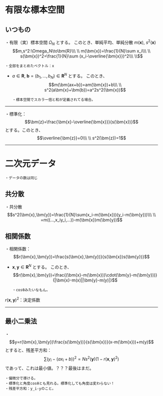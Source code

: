 


# 有限な標本空間

## いつもの

・有限（実）標本空間 $\Omega_N$ とする。
このとき、単純平均、単純分散 $m(\bm{x}),\ s^2(\bm{x})$
$$m,s^2:\Omega_N\to\bm{R}\\\ \\
m(\bm{x})=\frac{1}{N}\sum x_i\\\ \\
s(\bm{x})^2=\frac{1}{N}\sum (x_i-\overline{\bm{x}})^2\\\ \\$$

    ・全部をまとめたベクトル：x

- $a\in\bm{R},\ \bm{b}=(b_1,...,b_N)\in\bm{R}^N$ とする。
このとき、
$$m(\bm{ax+b})=am(\bm{x})+b\\\ \\
s^2(a\bm{x}+\bm{b})=a^2s^2(\bm{x})$$

      ・標本空間でスカラー倍と和が定義されてる場合。

---

・標準化：
$$\bm{z}=\frac{\bm{x}-\overline{\bm{x}}}{s(\bm{x})}$$
とする。このとき、
$$\overline{\bm{z}}=0\\\ \\
s^2(\bm{z})=1$$

---

# 二次元データ

    ・データの数は同じ

## 共分散

・共分散 
$$s^2(\bm{x},\bm{y})=\frac{1}{N}\sum(x_i-m(\bm{x}))(y_i-m(\bm{y}))\\\ \\
=m((...,x_iy_i,...))-m(\bm{x})m(\bm{y})$$

## 相関係数

・相関係数：$$r(\bm{x},\bm{y})=\frac{s(\bm{x},\bm{y})}{s(\bm{x})s(\bm{y})}$$

- $\bm{x},\bm{y}\in\bm{R}^N$ とする。
このとき、
$$r(\bm{x},\bm{y})=\frac{(\bm{x}-m(\bm{x}))\cdot(\bm{y}-m(\bm{y}))}{|\bm{x}-m(x)||\bm{y}-m(y)|}$$

      ・cosθみたいなもん。

$r(\bm{x},\bm{y})^2$：決定係数

---

## 最小二乗法

・$$y=r(\bm{x},\bm{y})\frac{s(\bm{y})}{s(\bm{x})}(x-m(\bm{x}))+m(y)$$
とすると、残差平方和：
$$\sum (y_i-(ax_i+b))^2=Ns^2(\bm{y})(1-r(\bm{x},\bm{y})^2)$$
であって、これは最小値。？？？最後はまだ。

    ・偏微分で導ける。
    ・標準化と角度cosθとも見れる。標準化しても角度は変わらない！
    ・残差平方和：y_i-yのこと。


